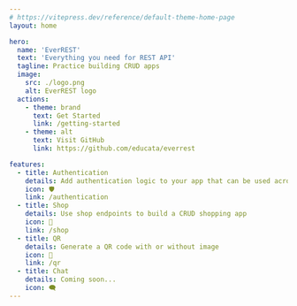 ```yaml
---
# https://vitepress.dev/reference/default-theme-home-page
layout: home

hero:
  name: 'EverREST'
  text: 'Everything you need for REST API'
  tagline: Practice building CRUD apps
  image:
    src: ./logo.png
    alt: EverREST logo
  actions:
    - theme: brand
      text: Get Started
      link: /getting-started
    - theme: alt
      text: Visit GitHub
      link: https://github.com/educata/everrest

features:
  - title: Authentication
    details: Add authentication logic to your app that can be used across all API features!
    icon: 🛡️
    link: /authentication
  - title: Shop
    details: Use shop endpoints to build a CRUD shopping app
    icon: 🛒
    link: /shop
  - title: QR
    details: Generate a QR code with or without image
    icon: 📱
    link: /qr
  - title: Chat
    details: Coming soon...
    icon: 🗨️
---
```

